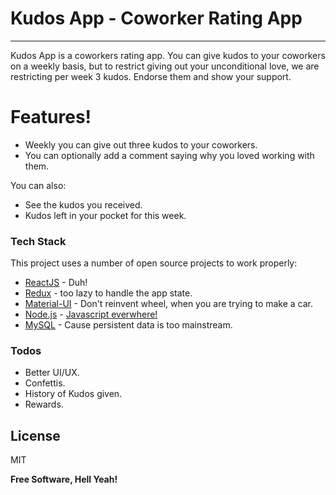 # Kudos App - Coworker Rating App
----

Kudos App is a coworkers rating app. You can give kudos to your coworkers on a weekly basis, but to restrict giving out your unconditional love, we are restricting per week 3 kudos. Endorse them and show your support. 

# Features!
  - Weekly you can give out three kudos to your coworkers.
  - You can optionally add a comment saying why you loved working with them.

You can also:
  - See the kudos you received.
  - Kudos left in your pocket for this week.

### Tech Stack

This project uses a number of open source projects to work properly:

* [ReactJS] - Duh!
* [Redux] - too lazy to handle the app state.
* [Material-UI] - Don't reinvent wheel, when you are trying to make a car.
* [Node.js] - [Javascript everwhere!]
* [MySQL] - Cause persistent data is too mainstream.

### Todos

 - Better UI/UX.
 - Confettis.
 - History of Kudos given.
 - Rewards.

License
----

MIT

**Free Software, Hell Yeah!**

[//]: #

[ReactJS]: <https://reactjs.org/>
[Redux]: <https://redux.js.org/>
[Material-UI]: <https://material-ui.com/>
[Node.js]: <http://nodejs.org>
[Javascript everwhere!]: <https://miro.medium.com/max/760/1*_hSoTARgTda0JDPRnOF2BQ.jpeg>
[MySQL]: <https://www.mysql.com/>    